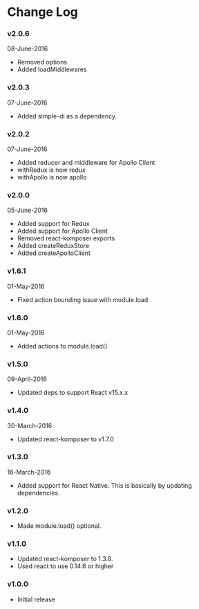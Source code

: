 # Change Log

### v2.0.6
08-June-2016

* Removed options
* Added loadMiddlewares

### v2.0.3
07-June-2016

* Added simple-di as a dependency.

### v2.0.2
07-June-2016

* Added reducer and middleware for Apollo Client
* withRedux is now redux
* withApollo is now apollo

### v2.0.0
05-June-2016

* Added support for Redux
* Added support for Apollo Client
* Removed react-komposer exports
* Added createReduxStore
* Added createApolloClient

### v1.6.1
01-May-2016

* Fixed action bounding issue with module.load

### v1.6.0
01-May-2016

* Added actions to module.load()

### v1.5.0
09-April-2016

* Updated deps to support React v15.x.x

### v1.4.0
30-March-2016

* Updated react-komposer to v1.7.0

### v1.3.0
16-March-2016

* Added support for React Native. This is basically by updating dependencies.

### v1.2.0
* Made module.load() optional.

### v1.1.0

* Updated react-komposer to 1.3.0.
* Used react to use 0.14.6 or higher

### v1.0.0

* Initial release
